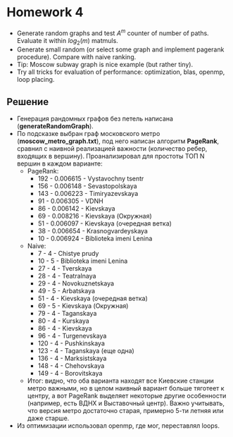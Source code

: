# Homework 4
- Generate random graphs and test $A^m$ counter of number of paths. Evaluate it within $log_2(m)$ matmuls.
- Generate small random (or select some graph and implement pagerank procedure). Compare with naive ranking.
- Tip: Moscow subway graph is nice example (but rather tiny).
- Try all tricks for evaluation of performance: optimization, blas, openmp, loop placing.
## Решение
- Генерация рандомных графов без петель написана (**generateRandomGraph**).
- По подсказке выбран граф московского метро (**moscow_metro_graph.txt**), под него написан алгоритм **PageRank**, сравнил с наивной реализацией важности (количество ребер, входящих в вершину). Проанализировал для простоты ТОП N вершин в каждом варианте:
    - PageRank:
        - 192 - 0.006615 - Vystavochny tsentr
        - 156 - 0.006148 - Sevastopolskaya
        - 143 - 0.006223 - Timiryazevskaya
        - 91 - 0.006305 - VDNH
        - 86 - 0.006142 - Kievskaya
        - 69 - 0.008216 - Kievskaya (Окружная)
        - 51 - 0.006097 - Kievskaya (очередная ветка)
        - 38 - 0.006654 - Krasnogvardeyskaya
        - 10 - 0.006924 - Biblioteka imeni Lenina
    - Naive:
        - 7 - 4 - Chistye prudy
        - 10 - 5 - Biblioteka imeni Lenina
        - 27 - 4 - Tverskaya
        - 28 - 4 - Teatralnaya
        - 29 - 4 - Novokuznetskaya
        - 49 - 5 - Arbatskaya
        - 51 - 4 - Kievskaya (очередная ветка)
        - 69 - 5 - Kievskaya (Окружная)
        - 79 - 4 - Taganskaya
        - 80 - 4 - Kurskaya
        - 86 - 4 - Kievskaya
        - 96 - 4 - Turgenevskaya
        - 120 - 4 - Pushkinskaya
        - 123 - 4 - Taganskaya (еще одна)
        - 136 - 4 - Marksistskaya
        - 148 - 4 - Chehovskaya
        - 149 - 4 - Borovitskaya
    - Итог: видно, что оба варианта находят все Киевские станции метро важными, но в целом наивный вариант больше тяготеет к центру, а вот PageRank выделяет некоторые другие особенности (например, есть ВДНХ и Выставочный центр). Важно учитывать, что версия метро достаточно старая, примерно 5-ти летняя или даже старше.
- Из оптимизации использовал openmp, где мог, переставлял loops.


